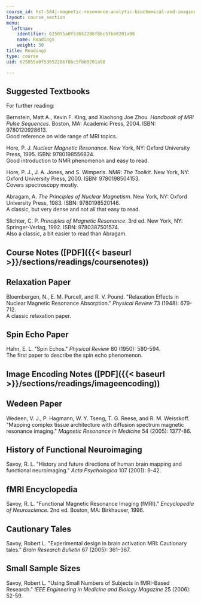 ```yaml
---
course_id: hst-584j-magnetic-resonance-analytic-biochemical-and-imaging-techniques-spring-2006
layout: course_section
menu:
  leftnav:
    identifier: 625055a0f53652286f8bc5fbb0201a98
    name: Readings
    weight: 30
title: Readings
type: course
uid: 625055a0f53652286f8bc5fbb0201a98

---
```


Suggested Textbooks
-------------------

For further reading:

Bernstein, Matt A., Kevin F. King, and Xiaohong Joe Zhou. _Handbook of MRI Pulse Sequences_. Boston, MA: Academic Press, 2004. ISBN: 9780120928613.  
Good reference on wide range of MRI topics.

Hore, P. J. _Nuclear Magnetic Resonance_. New York, NY: Oxford University Press, 1995. ISBN: 9780198556824.  
Good introduction to NMR phenomenon and easy to read.

Hore, P. J., J. A. Jones, and S. Wimperis. _NMR: The Toolkit_. New York, NY: Oxford University Press, 2000. ISBN: 9780198504153.  
Covers spectroscopy mostly.

Abragam, A. _The Principles of Nuclear Magnetism_. New York, NY: Oxford University Press, 1983. ISBN: 9780198520146.  
A classic, but very dense and not all that easy to read.

Slichter, C. P. _Principles of Magnetic Resonance_. 3rd ed. New York, NY: Springer-Verlag, 1992. ISBN: 9780387501574.  
Also a classic, a bit easier to read than Abragam.

Course Notes ([PDF]({{< baseurl >}}/sections/readings/coursenotes))
-------------------------------------------------------------------

Relaxation Paper
----------------

Bloembergen, N., E. M. Purcell, and R. V. Pound. "Relaxation Effects in Nuclear Magnetic Resonance Absorption." _Physical Review_ 73 (1948): 679-712.  
A classic relaxation paper.

Spin Echo Paper
---------------

Hahn, E. L. "Spin Echos." _Physical Review_ 80 (1950): 580-594.  
The first paper to describe the spin echo phenomenon.

Image Encoding Notes ([PDF]({{< baseurl >}}/sections/readings/imageencoding))
-----------------------------------------------------------------------------

Wedeen Paper
------------

Wedeen, V. J., P. Hagmann, W. Y. Tseng, T. G. Reese, and R. M. Weisskoff. "Mapping complex tissue architecture with diffusion spectrum magnetic resonance imaging." _Magnetic Resonance in Medicine_ 54 (2005): 1377-86.

History of Functional Neuroimaging
----------------------------------

Savoy, R. L. "History and future directions of human brain mapping and functional neuroimaging." _Acta Psychologica_ 107 (2001): 9-42.

fMRI Encyclopedia
-----------------

Savoy, R. L. "Functional Magnetic Resonance Imaging (fMRI)." _Encyclopedia of Neuroscience_. 2nd ed. Boston, MA: Birkhauser, 1996.

Cautionary Tales
----------------

Savoy, Robert L. "Experimental design in brain activation MRI: Cautionary tales." _Brain Research Bulletin_ 67 (2005): 361–367.

Small Sample Sizes
------------------

Savoy, Robert L. "Using Small Numbers of Subjects in fMRI-Based Research." _IEEE Engineering in Medicine and Biology Magazine_ 25 (2006): 52-59.
